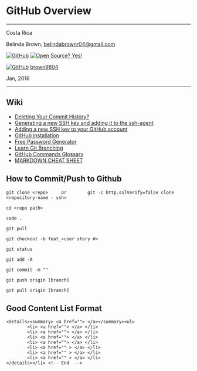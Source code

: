# GitHub Overview

----------------------
Costa Rica

Belinda Brown, belindabrownr04@gmail.com

[![GitHub](https://badgen.net/badge/icon/github?icon=github&label)](https://github.com) [![Open Source? Yes!](https://badgen.net/badge/Open%20Source%20%3F/Yes%21/blue?icon=github)](https://github.com/Naereen/badges/)

[![GitHub](https://img.shields.io/badge/--181717?logo=github&logoColor=ffffff)](https://github.com/) [brown9804](https://github.com/brown9804)


Jan, 2016

----------------------

## Wiki 

- [Deleting Your Commit History?](https://xebia.com/blog/deleting-your-commit-history/)
- [Generating a new SSH key and adding it to the ssh-agent](https://docs.github.com/en/authentication/connecting-to-github-with-ssh/generating-a-new-ssh-key-and-adding-it-to-the-ssh-agent)
- [Adding a new SSH key to your GitHub account](https://docs.github.com/en/authentication/connecting-to-github-with-ssh/adding-a-new-ssh-key-to-your-github-account)
- [GitHub installation](https://git-scm.com/download/win)
- [Free Password Generator](https://www.lastpass.com/features/password-generator)
- [Learn Git Branching](https://learngitbranching.js.org/)
- [GitHub Commands Glossary](https://www.atlassian.com/git/glossary#commands)
- [MARKDOWN CHEAT SHEET](https://github.com/Kernix13/markdown-cheatsheet?tab=readme-ov-file#block-elements)

## How to Commit/Push to Github
~~~
git clone <repo>     or        git -c http.sslVerify=false clone <repository-name - ssh>

cd <repo path>

code . 

git pull 

git checkout -b feat_<user story #>

git status 

git add -A

git commit -m "" 

git push origin [branch]

git pull origin [branch]
~~~

## Good Content List Format 

```
<details><summary> <a href=""> </a></summary><ul>
        <li> <a href=""> </a> </li>
        <li> <a href=""> </a> </li>
        <li> <a href=""> </a> </li>
        <li> <a href=""> </a> </li>
        <li> <a href="" > </a> </li>
        <li> <a href="" > </a> </li>
        <li> <a href="" > </a> </li>
</details></li> <!-- End  -->
```

